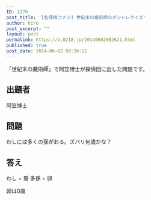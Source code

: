 ```yaml
---
ID: 1276
post_title: '[名探偵コナン] 世紀末の魔術師のダジャレクイズ'
author: hiro
post_excerpt: ""
layout: post
permalink: https://b.0218.jp/20140602002621.html
published: true
post_date: 2014-06-02 00:26:21
---
```

「世紀末の魔術師」で阿笠博士が探偵団に出した問題です。
<!--more-->
<h2>出題者</h2>
阿笠博士

<h2>問題</h2>
わしには多くの孫がおる。ズバリ何歳かな？

<h2>答え</h2>
わし = 鷲
多孫 = 卵

卵は0歳